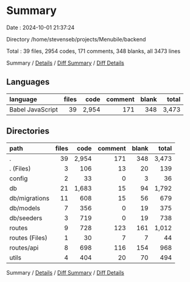 # Summary

Date : 2024-10-01 21:37:24

Directory /home/stevenseb/projects/Menubile/backend

Total : 39 files,  2954 codes, 171 comments, 348 blanks, all 3473 lines

Summary / [Details](details.md) / [Diff Summary](diff.md) / [Diff Details](diff-details.md)

## Languages
| language | files | code | comment | blank | total |
| :--- | ---: | ---: | ---: | ---: | ---: |
| Babel JavaScript | 39 | 2,954 | 171 | 348 | 3,473 |

## Directories
| path | files | code | comment | blank | total |
| :--- | ---: | ---: | ---: | ---: | ---: |
| . | 39 | 2,954 | 171 | 348 | 3,473 |
| . (Files) | 3 | 106 | 13 | 20 | 139 |
| config | 2 | 33 | 0 | 3 | 36 |
| db | 21 | 1,683 | 15 | 94 | 1,792 |
| db/migrations | 11 | 608 | 15 | 56 | 679 |
| db/models | 7 | 356 | 0 | 19 | 375 |
| db/seeders | 3 | 719 | 0 | 19 | 738 |
| routes | 9 | 728 | 123 | 161 | 1,012 |
| routes (Files) | 1 | 30 | 7 | 7 | 44 |
| routes/api | 8 | 698 | 116 | 154 | 968 |
| utils | 4 | 404 | 20 | 70 | 494 |

Summary / [Details](details.md) / [Diff Summary](diff.md) / [Diff Details](diff-details.md)